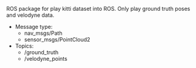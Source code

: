 ROS package for play kitti dataset into ROS.
Only play ground truth poses and velodyne data.
* Message type: 
  * nav_msgs/Path 
  * sensor_msgs/PointCloud2
* Topics: 
  * /ground_truth 
  * /velodyne_points

